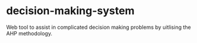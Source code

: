# decision-making-system
Web tool to assist in complicated decision making problems by uitlising the AHP methodology.
